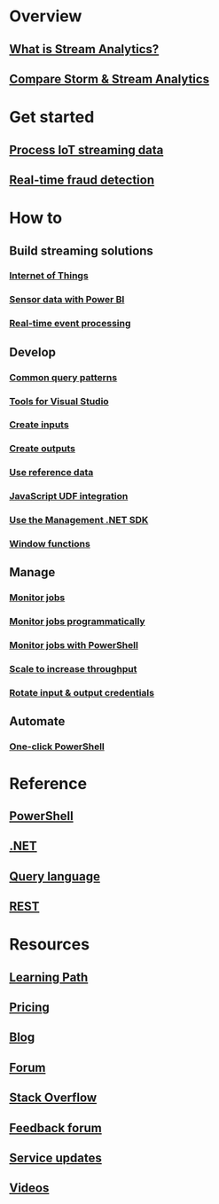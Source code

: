 # Overview
## [What is Stream Analytics?](stream-analytics-introduction.md)
## [Compare Storm & Stream Analytics](stream-analytics-comparison-storm.md)

# Get started
## [Process IoT streaming data](stream-analytics-get-started-with-azure-stream-analytics-to-process-data-from-iot-devices.md)
## [Real-time fraud detection](stream-analytics-real-time-fraud-detection.md)

# How to

## Build streaming solutions
### [Internet of Things](stream-analytics-build-an-iot-solution-using-stream-analytics.md)
<!-- Not Available ### [Social media](stream-analytics-twitter-sentiment-analysis-trends.md) -->
### [Sensor data with Power BI](https://gallery.cortanaanalytics.com/Tutorial/Sensor-Data-Analytics-with-ASA-and-Power-BI-2?fromlegacydomain=1)
<!-- Not Available ### [Real-time scoring with Machine Learning](stream-analytics-machine-learning-integration-tutorial.md) -->
### [Real-time event processing](stream-analytics-real-time-event-processing-reference-architecture.md)

## Develop
### [Common query patterns](stream-analytics-stream-analytics-query-patterns.md)
### [Tools for Visual Studio](stream-analytics-tools-for-visual-studio.md)
### [Create inputs](stream-analytics-define-inputs.md)
### [Create outputs](stream-analytics-define-outputs.md)
### [Use reference data](stream-analytics-use-reference-data.md)
<!-- Not Available ### [Output to Azure Functions](stream-analytics-functions-redis.md) -->
<!-- Not Available ### [Output to Data Lake Store](stream-analytics-data-lake-output.md) -->
<!-- Not Available ### [Output to DocumentDB](stream-analytics-documentdb-output.md) -->
<!-- Not Available ### [Analyze data with Power BI](stream-analytics-power-bi-dashboard.md) -->
### [JavaScript UDF integration](stream-analytics-javascript-user-defined-functions.md)
<!-- Not Available ### [REST API & Machine Learning integration](stream-analytics-how-to-configure-azure-machine-learning-endpoints-in-stream-analytics.md)-->
### [Use the Management .NET SDK](stream-analytics-dotnet-management-sdk.md)
### [Window functions](stream-analytics-window-functions.md)

## Manage
<!-- Not Available ### [Job reliability](stream-analytics-job-reliability.md) -->
### [Monitor jobs](stream-analytics-monitoring.md)
<!-- Not Available ### [Diagnostic logs](stream-analytics-job-diagnostic-logs.md) -->
### [Monitor jobs programmatically](stream-analytics-monitor-jobs.md)
### [Monitor jobs with PowerShell](stream-analytics-monitor-and-manage-jobs-use-powershell.md)
### [Scale to increase throughput](stream-analytics-scale-jobs.md)
<!-- Not Available ### [Scale for Machine Learning functions](stream-analytics-scale-with-machine-learning-functions.md) -->
### [Rotate input & output credentials](stream-analytics-login-credentials-inputs-outputs.md)

## Automate
### [One-click PowerShell](https://github.com/Azure/azure-stream-analytics/tree/master/Samples/ASAOneClick)

# Reference
## [PowerShell](https://docs.microsoft.com/powershell/resourcemanager/azurerm.streamanalytics/v2.3.0/azurerm.streamanalytics)
## [.NET](https://docs.microsoft.com/dotnet/api/microsoft.azure.management.streamanalytics)
## [Query language](https://msdn.microsoft.com/library/azure/dn834998)
## [REST](https://docs.microsoft.com/rest/api/streamanalytics)

# Resources
<!-- Not Available ## [Release notes](stream-analytics-release-notes.md)  -->
## [Learning Path](https://azure.microsoft.com/documentation/learning-paths/stream-analytics/)
## [Pricing](https://www.azure.cn/pricing/details/stream-analytics/)
## [Blog](http://blogs.msdn.com/b/streamanalytics/)
## [Forum](https://social.msdn.microsoft.com/Forums/home?forum=AzureStreamAnalytics)
## [Stack Overflow](http://stackoverflow.com/questions/tagged/azure-stream-analytics)
## [Feedback forum](http://feedback.azure.com/forums/270577-azure-stream-analytics)
## [Service updates](https://azure.microsoft.com/updates/?product=stream-analytics)
## [Videos](https://azure.microsoft.com/documentation/videos/index/?services=stream-analytics)